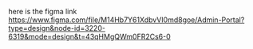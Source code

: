 here is the figma link https://www.figma.com/file/M14Hb7Y61XdbvVI0md8goe/Admin-Portal?type=design&node-id=3220-6319&mode=design&t=43qHMgQWm0FR2Cs6-0
